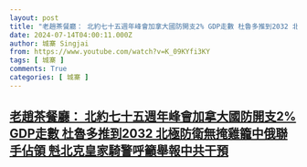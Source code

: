 ```yaml
---
layout: post
title: "老趙茶餐廳： 北約七十五週年峰會加拿大國防開支2% GDP走數 杜魯多推到2032 北極防衛無掩雞籠中俄聯手佔領 𣁽北克皇家騎警呼籲舉報中共干預"
date: 2024-07-14T04:00:11.000Z
author: 城寨 Singjai
from: https://www.youtube.com/watch?v=K_09KYfi3KY
tags: [ 城寨 ]
comments: True
categories: [ 城寨 ]
---
```

<!--1720929611000-->
[老趙茶餐廳： 北約七十五週年峰會加拿大國防開支2% GDP走數 杜魯多推到2032 北極防衛無掩雞籠中俄聯手佔領 𣁽北克皇家騎警呼籲舉報中共干預](https://www.youtube.com/watch?v=K_09KYfi3KY)
------

<div>

</div>
